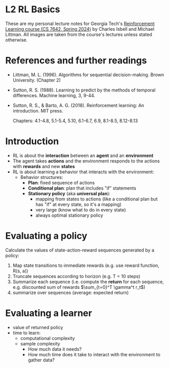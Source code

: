 # L2 RL Basics

These are my personal lecture notes for Georgia Tech's [Reinforcement Learning course (CS 7642, Spring 2024)](https://omscs.gatech.edu/cs-7642-reinforcement-learning) by Charles Isbell and Michael Littman. All images are taken from the course's lectures unless stated otherwise.

# References and further readings

- Littman, M. L. (1996). Algorithms for sequential decision-making. Brown University. (Chapter 2)
- Sutton, R. S. (1988). Learning to predict by the methods of temporal differences. Machine learning, 3, 9-44.
- Sutton, R. S., & Barto, A. G. (2018). Reinforcement learning: An introduction. MIT press.
        
    Chapters: 4.1-4.8, 5.1-5.4, 5.10, 6.1-6.7, 6.9, 8.1-8.5, 8.12-8.13

# Introduction

- RL is about the **interaction** between an **agent** and an **environment**
- The agent takes **actions** and the environment responds to the actions with **rewards** and new **states**
- RL is about learning a behavior that interacts with the environment:
    - Behavior structures:
        - **Plan**: fixed sequence of actions
        - **Conditional plan**: plan that includes "if" statements
        - **Stationary policy** (aka **universal plan**):
          - mapping from states to actions (like a conditional plan but has "if" at every state, so it's a mapping)
          - very large (know what to do in every state)
          - always optimal stationary policy

# Evaluating a policy

Calculate the values of state-action-reward sequences generated by a policy:
1. Map state transitions to immediate rewards (e.g. use reward function, R(s, a))
2. Truncate sequences according to horizon (e.g. T = 10 steps)
3. Summarize each sequence (i.e. compute the **return** for each sequence, e.g. discounted sum of rewards $\sum_{t=0}^T \gamma^t r_t$)
4. summarize over sequences (average: expected return)

# Evaluating a learner

- value of returned policy
- time to learn:
    - computational complexity
    - sample complexity
      - How much data it needs?
      - How much time does it take to interact with the environment to gather data?

